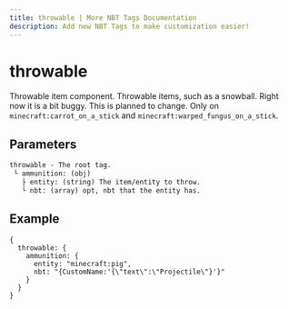 ```yaml
---
title: throwable | More NBT Tags Documentation
description: Add new NBT Tags to make customization easier!
---
```


# throwable

Throwable item component. Throwable items, such as a snowball. Right now it is a bit buggy. This is planned to change. Only on `minecraft:carrot_on_a_stick` and `minecraft:warped_fungus_on_a_stick`.

## Parameters

```txt
throwable - The root tag.
 └ ammunition: (obj)
   ├ entity: (string) The item/entity to throw.
   └ nbt: (array) opt, nbt that the entity has.
```

## Example

```snbt
{
  throwable: {
    ammunition: {
      entity: "minecraft:pig",
      nbt: "{CustomName:'{\"text\":\"Projectile\"}'}"
    }
  }
}
```
